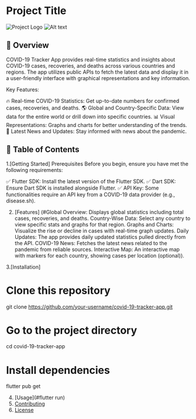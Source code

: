 # Project Title

![Project Logo](https://drive.google.com/file/d/1tpdSb6oe5VvdKuXCxTDkZxW_vp9IycpD/view?usp=sharing)
![Alt text]((./images/logo.png)?raw=true "Title")
## 📖 Overview
COVID-19 Tracker App provides real-time statistics and insights about COVID-19 cases, recoveries, and deaths across various countries and regions. The app utilizes public APIs to fetch the latest data and display it in a user-friendly interface with graphical representations and key information.

Key Features:

🔥 Real-time COVID-19 Statistics: Get up-to-date numbers for confirmed cases, recoveries, and deaths.
🌎 Global and Country-Specific Data: View data for the entire world or drill down into specific countries.
📊 Visual Representations: Graphs and charts for better understanding of the trends.
📰 Latest News and Updates: Stay informed with news about the pandemic.

## 📂 Table of Contents

1.[Getting Started]
Prerequisites
Before you begin, ensure you have met the following requirements:

✅ Flutter SDK: Install the latest version of the Flutter SDK.
✅ Dart SDK: Ensure Dart SDK is installed alongside Flutter.
✅ API Key: Some functionalities require an API key from a COVID-19 data provider (e.g., disease.sh).

2. [Features]
(#Global Overview: Displays global statistics including total cases, recoveries, and deaths.
Country-Wise Data: Select any country to view specific stats and graphs for that region.
Graphs and Charts: Visualize the rise or decline in cases with real-time graph updates.
Daily Updates: The app provides daily updated statistics pulled directly from the API.
COVID-19 News: Fetches the latest news related to the pandemic from reliable sources.
Interactive Map: An interactive map with markers for each country, showing cases per location (optional)).

3.[Installation]
# Clone this repository
git clone https://github.com/your-username/covid-19-tracker-app.git
# Go to the project directory
cd covid-19-tracker-app
# Install dependencies
flutter pub get

4. [Usage](#flutter run) 
5. [Contributing](#contributing)
6. [License](#license)
